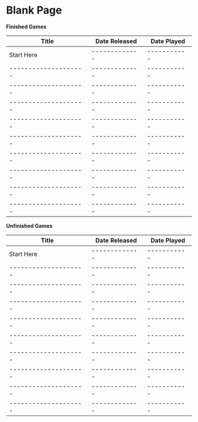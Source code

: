 Blank Page
========================

**Finished Games**

| Title                                           | Date Released      | Date Played   |
| --------------------                            | -------------      | -----------   |
| Start Here                                      | -------------      | -----------   |
| --------------------                            | -------------      | -----------   |
| --------------------                            | -------------      | -----------   |
| --------------------                            | -------------      | -----------   |
| --------------------                            | -------------      | -----------   |
| --------------------                            | -------------      | -----------   |
| --------------------                            | -------------      | -----------   |
| --------------------                            | -------------      | -----------   |
| --------------------                            | -------------      | -----------   |
| --------------------                            | -------------      | -----------   |

**Unfinished Games**

| Title                                           | Date Released      | Date Played   |
| --------------------                            | -------------      | -----------   |
| Start Here                                      | -------------      | -----------   |
| --------------------                            | -------------      | -----------   |
| --------------------                            | -------------      | -----------   |
| --------------------                            | -------------      | -----------   |
| --------------------                            | -------------      | -----------   |
| --------------------                            | -------------      | -----------   |
| --------------------                            | -------------      | -----------   |
| --------------------                            | -------------      | -----------   |
| --------------------                            | -------------      | -----------   |
| --------------------                            | -------------      | -----------   |